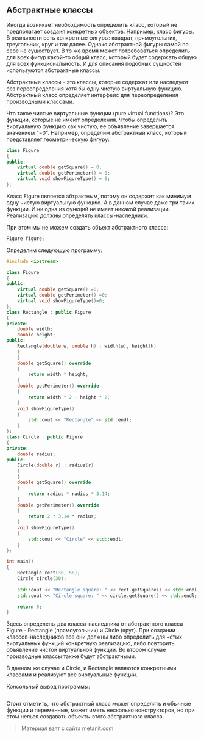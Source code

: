 ## Абстрактные классы

Иногда возникает необходимость определить класс, который не предполагает создаия конкретных объектов. Например, класс фигуры. В реальности есть конкретные фигуры: квадрат, прямоугольник, треугольник, круг и так далее. Однако абстрактной фигуры самой по себе не существует. В то же время может потребоваться определить для всех фигур какой-то общий класс, который будет содержать общую для всех функциональность. И для описания подобных сущностей используются абстрактные классы.

Абстрактные классы - это классы, которые содержат или наследуют без переопределения хотя бы одну чистую виртуальную функцию. Абстрактный класс определяет интерфейс для переопределения производными классами.

Что такое чистые виртуальные функции (pure virtual functions)? Это функции, которые не имеют определения. Чтобы определить виртуальную функцию как чистую, ее объявление завершается значением "=0". Например, определим абстрактный класс, который представляет геометрическую фигуру:

```cpp
class Figure
{
public:
    virtual double getSquare() = 0;
    virtual double getPerimeter() = 0;
    virtual void showFigureType() = 0;
};
```

Класс Figure является абтрактным, потому он содержит как минимум одну чистую виртуальную функцию. А в данном случае даже три таких функции. И ни одна из функций не имеет никакой реализации. Реализацию должны определять классы-наследники.

При этом мы не можем создать объект абстрактного класса:

```cpp
Figure figure;
```

Определим следующую программу:

```cpp
#include <iostream>

class Figure
{
public:
    virtual double getSquare() =0;
    virtual double getPerimeter() =0;
    virtual void showFigureType()=0;
};
class Rectangle : public Figure
{
private:
    double width;
    double height;
public:
    Rectangle(double w, double h) : width(w), height(h)
    {
    }
    double getSquare() override
    {
        return width * height;
    }
    double getPerimeter() override
    {
        return width * 2 + height * 2;
    }
    void showFigureType()
    {
        std::cout << "Rectangle" << std::endl;
    }
};
class Circle : public Figure
{
private:
    double radius;
public:
    Circle(double r) : radius(r)
    {
    }
    double getSquare() override
    {
        return radius * radius * 3.14;
    }
    double getPerimeter() override
    {
        return 2 * 3.14 * radius;
    }
    void showFigureType()
    {
        std::cout << "Circle" << std::endl;
    }
};

int main()
{
    Rectangle rect(30, 50);
    Circle circle(30);
    
    std::cout << "Rectangle square: " << rect.getSquare() << std::endl;
    std::cout << "Circle square: " << circle.getSquare() << std::endl;

    return 0;
}
```

Здесь определены два класса-наследника от абстрактного класса Figure - Rectangle (прямоугольник) и Circle (круг). При создании классов-наследников все они должны либо определить для чстых виртуальных функций конкретную реализацию, либо повторить объявление чистой виртуальной функции. Во втором случае производные классы также будут абстрактными.

В данном же случае и Circle, и Rectangle являются конкретными классами и реализуют все виртуальные функции.

Консольный вывод программы:

```

```

Стоит отметить, что абстрактный класс может определять и обычные функции и переменные, может иметь несколько конструкторов, но при этом нельзя создавать объекты этого абстрактного класса.


> Материал взят с сайта metanit.com